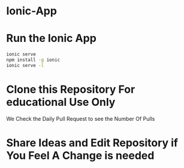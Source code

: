 # Ionic-App

# Run the Ionic App
```bash
ionic serve
npm install -g ionic
ionic serve -l
```

# Clone this Repository For educational Use Only
We Check the Daily Pull Request to see the Number Of Pulls

# Share Ideas and Edit Repository if You Feel A Change is needed
